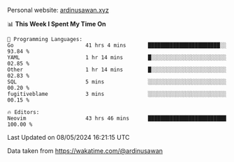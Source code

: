 Personal website: [ardinusawan.xyz](https://ardinusawan.xyz)

<!--START_SECTION:waka-->
📊 **This Week I Spent My Time On** 

```text
💬 Programming Languages: 
Go                       41 hrs 4 mins       ███████████████████████░░   93.84 % 
YAML                     1 hr 14 mins        █░░░░░░░░░░░░░░░░░░░░░░░░   02.85 % 
Other                    1 hr 14 mins        █░░░░░░░░░░░░░░░░░░░░░░░░   02.83 % 
SQL                      5 mins              ░░░░░░░░░░░░░░░░░░░░░░░░░   00.20 % 
fugitiveblame            3 mins              ░░░░░░░░░░░░░░░░░░░░░░░░░   00.15 % 

🔥 Editors: 
Neovim                   43 hrs 46 mins      █████████████████████████   100.00 % 
```


 Last Updated on 08/05/2024 16:21:15 UTC
<!--END_SECTION:waka-->
Data taken from https://wakatime.com/@ardinusawan
